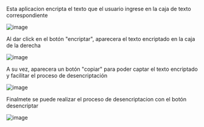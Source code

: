 Esta aplicacion encripta el texto que el usuario ingrese en la caja de texto correspondiente

![image](https://github.com/user-attachments/assets/919d9433-9d67-4ba6-93aa-c45a1808f4e8)

Al dar click en el botón "encriptar", aparecera el texto encriptado en la caja de la derecha

![image](https://github.com/user-attachments/assets/0fae491d-2b49-44dd-ad37-086e24492ce8)

A su vez, aparecera un botón "copiar" para poder captar el texto encriptado y facilitar el proceso de desencriptación

![image](https://github.com/user-attachments/assets/50b0ed1c-e418-43e1-b666-8912ce4ffa0c)

Finalmete se puede realizar el proceso de desencriptacion con el botón desencriptar

![image](https://github.com/user-attachments/assets/aebb00b9-4344-4b24-a6c6-13a0f465b3ca)




